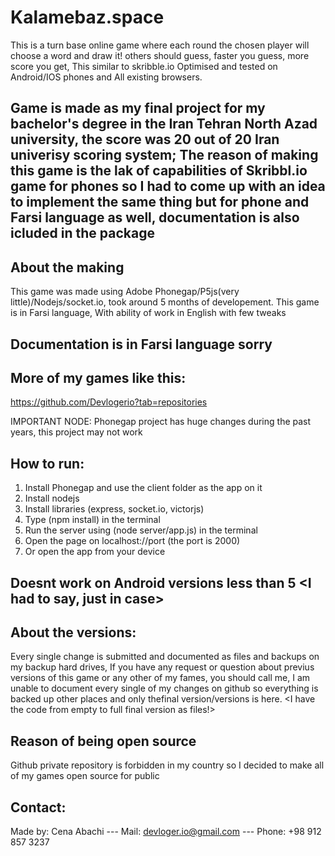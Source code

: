# Kalamebaz.space
This is a turn base online game where each round the chosen player will choose a word and draw it! others should guess, faster you guess, more score you get, This similar to skribble.io
Optimised and tested on Android/IOS phones and All existing browsers.

## Game is made as my final project for my bachelor's degree in the Iran Tehran North Azad university, the score was 20 out of 20 Iran univerisy scoring system; The reason of making this game is the lak of capabilities of Skribbl.io game for phones so I had to come up with an idea to implement the same thing but for phone and Farsi language as well, documentation is also icluded in the package

## About the making
This game was made using Adobe Phonegap/P5js(very little)/Nodejs/socket.io, took around 5 months of developement.
This game is in Farsi language, With ability of work in English with few tweaks
## Documentation is in Farsi language sorry

## More of my games like this:
https://github.com/Devlogerio?tab=repositories

IMPORTANT NODE: Phonegap project has huge changes during the past years, this project may not work

## How to run:
1) Install Phonegap and use the client folder as the app on it
2) Install nodejs
3) Install libraries (express, socket.io, victorjs)
4) Type (npm install) in the terminal
5) Run the server using (node server/app.js) in the terminal
6) Open the page on localhost://port (the port is 2000)
7) Or open the app from your device
## Doesnt work on Android versions less than 5 <I had to say, just in case>

## About the versions:
Every single change is submitted and documented as files and backups on my backup hard drives, If you have any request or question about previus versions of this game or any other of my fames, you should call me, I am unable to document every single of my changes on github so everything is backed up other places and only thefinal version/versions is here.
<I have the code from empty to full final version as files!>

## Reason of being open source
Github private repository is forbidden in my country so I decided to make all of my games open source for public

## Contact:
Made by: Cena Abachi --- 
Mail: devloger.io@gmail.com --- 
Phone: +98 912 857 3237
